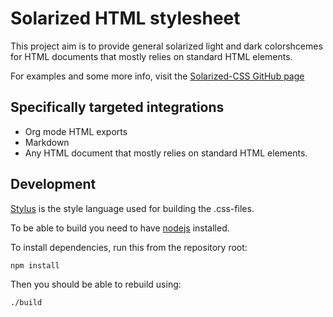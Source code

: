 # Solarized HTML stylesheet

This project aim is to provide general solarized light and dark colorshcemes
for HTML documents that mostly relies on standard HTML elements.

For examples and some more info, visit the [Solarized-CSS GitHub page](http://thomasf.github.com/solarized-css/)

## Specifically targeted integrations
* Org mode HTML exports
* Markdown
* Any HTML document that mostly relies on standard HTML elements.

## Development
[Stylus](http://learnboost.github.com/stylus/) is the style language used for building the .css-files.

To be able to build you need to have [nodejs](http://nodejs.org/) installed.

To install dependencies, run this from the repository root:

    npm install

Then you should be able to rebuild using:

    ./build
    
